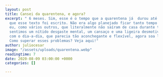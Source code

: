 ```yaml
---
layout: post
title: Cansei da quarentena, e agora?
excerpt: " 6 meses. Sim, esse é o tempo que a quarentena já  durou até o momento em
  que esse texto foi escrito. Não era algo planejado ficar tanto tempo em casa, e
  eu, como vários outros, que literalmente não saíram de casa durante todo esse tempo,
  sentimos um nítido desgaste mental, um cansaço e uma ligeira desmotivação para lidar
  com o dia-a-dia, que parecia tão aconchegante e flexível, agora soa limitada e desfocada.
  Como superar esses problemas? Veja aqui!"
author: juliocesar
image: "/assets/uploads/quarentena.webp"
readingtime: 7
date: 2020-08-09 03:00:00 +0000
categories: []

---
```

